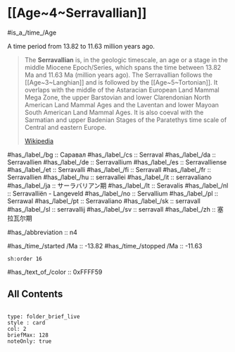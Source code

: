 # [[Age~4~Serravallian]] 

#is_a_/time_/Age 

A time period from 13.82 to 11.63 million years ago. 

> The **Serravallian** is, in the geologic timescale, an age or a stage in the middle Miocene Epoch/Series, which spans the time between 13.82 Ma and 11.63 Ma (million years ago). The Serravallian follows the [[Age~3~Langhian]] and is followed by the [[Age~5~Tortonian]]. It overlaps with the middle of the Astaracian European Land Mammal Mega Zone, the upper Barstovian and lower Clarendonian North American Land Mammal Ages and the Laventan and lower Mayoan South American Land Mammal Ages. It is also coeval with the Sarmatian and upper Badenian Stages of the Paratethys time scale of Central and eastern Europe.
>
> [Wikipedia](https://en.wikipedia.org/wiki/Serravallian)

#has_/label_/bg  :: Саравал
#has_/label_/cs  :: Serraval
#has_/label_/da  :: Serravallien
#has_/label_/de  :: Serravallium
#has_/label_/es  :: Serravalliense
#has_/label_/et  :: Serravalli
#has_/label_/fi  :: Serravall
#has_/label_/fr  :: Serravallien
#has_/label_/hu  :: serravallei
#has_/label_/it  :: serravaliano
#has_/label_/ja  :: サーラバリアン期
#has_/label_/lt  :: Seravalis
#has_/label_/nl  :: Serravalliën - Langeveld
#has_/label_/no  :: Servallium
#has_/label_/pl  :: Serrawal
#has_/label_/pt  :: Serravaliano
#has_/label_/sk  :: serravall
#has_/label_/sl  :: serravallij
#has_/label_/sv  :: serravall
#has_/label_/zh  :: 塞拉瓦尔期

#has_/abbreviation :: n4

#has_/time_/started /Ma :: -13.82
#has_/time_/stopped /Ma :: -11.63

    sh:order 16 

#has_/text_of_/color :: 0xFFFF59

## All Contents

```folderv
```

```ccard
type: folder_brief_live
style : card
col: 2
briefMax: 128
noteOnly: true
```


